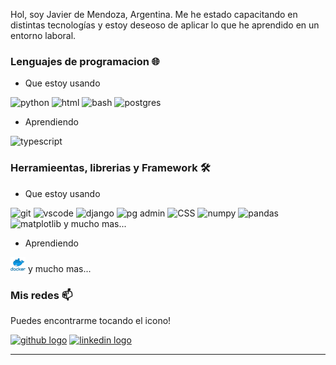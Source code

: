 Hol, soy Javier de Mendoza, Argentina. Me he estado capacitando en distintas tecnologías y estoy deseoso de aplicar lo que he aprendido en un entorno laboral.

### Lenguajes de programacion 🌐

- Que estoy usando

<img src="https://user-images.githubusercontent.com/96395154/216854164-3c2b8353-b3a2-456c-b5e8-7dcddcfb252e.png" alt="python" height='32'> <img src="https://user-images.githubusercontent.com/96395154/216855618-82b81379-5213-47c3-9b9b-553a79ca91cf.png" alt="html" height='32'> <img src="https://user-images.githubusercontent.com/96395154/216855621-bb044edc-1051-480a-87d0-7397a107694b.png" alt="bash" height='32'> <img src="https://user-images.githubusercontent.com/96395154/216856255-797c3bbe-acf6-4e00-8075-2a8a6c94f93c.png" alt="postgres" height='32'>

- Aprendiendo
<img src="https://user-images.githubusercontent.com/96395154/216857274-dee2d650-c6f6-4686-b6cd-6567b01374ad.png" alt="typescript" height='32'> 


### Herramieentas, librerias y Framework 🛠️

- Que estoy usando

<img src="https://user-images.githubusercontent.com/96395154/216854163-f27672cc-7d54-48a5-9abb-9d7de539beae.png" alt="git" height='32'> <img src="https://user-images.githubusercontent.com/96395154/216857772-d637e41c-8757-4b0e-bd96-e5d49a8ccb81.png" alt="vscode" height='32'> <img src="https://user-images.githubusercontent.com/96395154/216859293-6dc2aa30-ea53-4e66-9014-67fb84d553e3.png" alt="django" height='38'> <img src="https://user-images.githubusercontent.com/96395154/216855622-eba4e1b8-aa9b-43b5-8594-2ce7e8192a99.png" alt="pg admin" height='32'> <img src="https://user-images.githubusercontent.com/96395154/216855616-d37178e1-ec4f-4333-b35f-33ff486cfa9e.png" alt="CSS" height='32'> <img src="https://user-images.githubusercontent.com/96395154/216855615-2fdbb8e7-132d-4600-96d9-d9b7fa53e284.png" alt="numpy" height='32'> <img src="https://user-images.githubusercontent.com/96395154/216855614-32b0a5ed-83a2-4e5c-bfae-56a550f4088a.png" alt="pandas" height='32'> <img src="https://user-images.githubusercontent.com/96395154/216855624-70419bcb-d285-4612-9239-db777f7ebda9.png" alt="matplotlib" height='32'>  y mucho mas...


- Aprendiendo

[<img src="https://raw.githubusercontent.com/github/explore/80688e429a7d4ef2fca1e82350fe8e3517d3494d/topics/docker/docker.png" alt="docker logo" width="24">](https://www.docker.com/) y mucho mas...


### Mis redes 📫

Puedes encontrarme tocando el icono!

[<img src="https://user-images.githubusercontent.com/96395154/216854161-7a3c987c-e7b1-4f98-bef2-721ce2b5bba0.png" alt="github logo" height="38">](https://github.com/JavierBrizuela) 
[<img src='https://user-images.githubusercontent.com/96395154/216854140-a36df497-70e7-4688-aa38-aebc5510763d.png' alt='linkedin logo' height='38'>](https://www.linkedin.com/in/javier-brizuela1976/)


---


<!--
**JavierBrizuela/JavierBrizuela** is a ✨ _special_ ✨ repository because its `README.md` (this file) appears on your GitHub profile.

Here are some ideas to get you started:

- 🔭 I’m currently working on ...
- 🌱 I’m currently learning ...
- 👯 I’m looking to collaborate on ...
- 🤔 I’m looking for help with ...
- 💬 Ask me about ...
- 📫 How to reach me: ...
- 😄 Pronouns: ...
- ⚡ Fun fact: ...
-->
